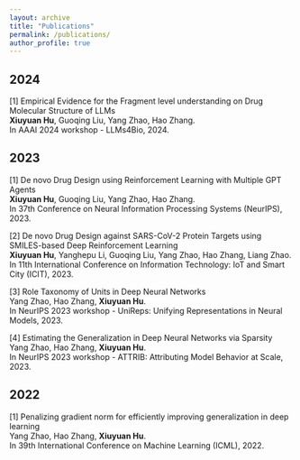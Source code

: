 ```yaml
---
layout: archive
title: "Publications"
permalink: /publications/
author_profile: true
---
```


## 2024

[1] Empirical Evidence for the Fragment level understanding on Drug Molecular Structure of LLMs  
**Xiuyuan Hu**, Guoqing Liu, Yang Zhao, Hao Zhang.  
In AAAI 2024 workshop - LLMs4Bio, 2024.

## 2023

[1] De novo Drug Design using Reinforcement Learning with Multiple GPT Agents  
**Xiuyuan Hu**, Guoqing Liu, Yang Zhao, Hao Zhang.  
In 37th Conference on Neural Information Processing Systems (NeurIPS), 2023.

[2] De novo Drug Design against SARS-CoV-2 Protein Targets using SMILES-based Deep Reinforcement Learning  
**Xiuyuan Hu**, Yanghepu Li, Guoqing Liu, Yang Zhao, Hao Zhang, Liang Zhao.  
In 11th International Conference on Information Technology: IoT and Smart City (ICIT), 2023.

[3] Role Taxonomy of Units in Deep Neural Networks  
Yang Zhao, Hao Zhang, **Xiuyuan Hu**.  
In NeurIPS 2023 workshop - UniReps: Unifying Representations in Neural Models, 2023.

[4] Estimating the Generalization in Deep Neural Networks via Sparsity  
Yang Zhao, Hao Zhang, **Xiuyuan Hu**.  
In NeurIPS 2023 workshop - ATTRIB: Attributing Model Behavior at Scale, 2023.

## 2022

[1] Penalizing gradient norm for efficiently improving generalization in deep learning  
Yang Zhao, Hao Zhang, **Xiuyuan Hu**.  
In 39th International Conference on Machine Learning (ICML), 2022.
